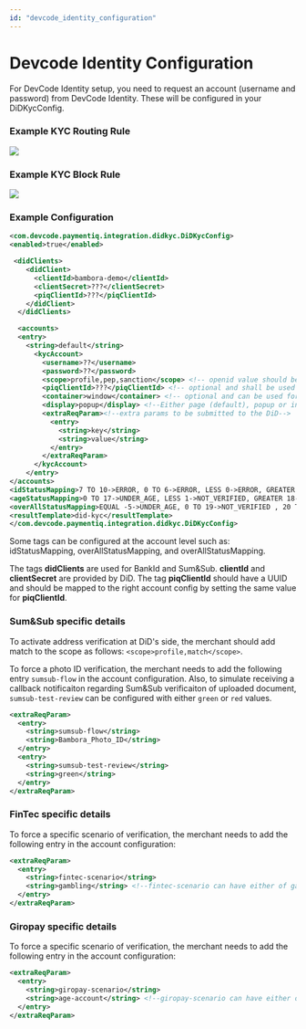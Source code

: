 ```yaml
---
id: "devcode_identity_configuration"
---
```


# Devcode Identity Configuration

For DevCode Identity setup, you need to request an account (username and password) from DevCode Identity. These will be configured in your DiDKycConfig.

### Example KYC Routing Rule

![](/img/fraudrisk/devcodeidentity01.png)

### Example KYC Block Rule

![](/img/fraudrisk/devcodeidentity02.png)

### Example Configuration

```xml
<com.devcode.paymentiq.integration.didkyc.DiDKycConfig>
<enabled>true</enabled>

 <didClients>
    <didClient>
      <clientId>bambora-demo</clientId>
      <clientSecret>???</clientSecret>
      <piqClientId>???</piqClientId>
    </didClient>
  </didClients>

  <accounts>
  <entry>
    <string>default</string>
      <kycAccount>
        <username>??</username>
        <password>??</password>
        <scope>profile,pep,sanction</scope> <!-- openid value should be used for some providers such as Sum&Sub, FinTec, and EutellerID.-->
        <piqClientId>???</piqClientId> <!-- optional and shall be used for some providers such as BankId, Sum&Sub, FinTec and EutellerID.-->
        <container>window</container> <!-- optional and can be used for some providers such as BankId and Sum&Sub. Possible values are iframe or window-->
        <display>popup</display> <!--Either page (default), popup or inline-popup. popup and inline-popup will adapt the login UI for iframe/popup. It is recommended to use popup for BankId-->
        <extraReqParam><!--extra params to be submitted to the DiD-->
          <entry>
            <string>key</string>
            <string>value</string>
          </entry>
        </extraReqParam>
      </kycAccount>
    </entry>
</accounts>
<idStatusMapping>7 TO 10->ERROR, 0 TO 6->ERROR, LESS 0->ERROR, GREATER 10->ERROR</idStatusMapping>
<ageStatusMapping>0 TO 17->UNDER_AGE, LESS 1->NOT_VERIFIED, GREATER 18->VERIFIED</ageStatusMapping>
<overAllStatusMapping>EQUAL -5->UNDER_AGE, 0 TO 19->NOT_VERIFIED , 20 TO 25->VERIFIED_AGE_ONLY, GREATER 29->VERIFIED_AGE_AND_ID, LESS -5->ERROR</overAllStatusMapping>
<resultTemplate>did-kyc</resultTemplate>
</com.devcode.paymentiq.integration.didkyc.DiDKycConfig>
```

Some tags can be configured at the account level such as: idStatusMapping, overAllStatusMapping, and overAllStatusMapping.

The tags **didClients** are used for BankId and Sum&Sub. **clientId** and **clientSecret** are provided by DiD. The tag **piqClientId** should have a UUID and should be mapped to the right account config by setting the same value for **piqClientId**.

### Sum&Sub specific details

To activate address verification at DiD's side, the merchant should add match to the scope as follows: `<scope>profile,match</scope>`.

To force a photo ID verification, the merchant needs to add the following entry `sumsub-flow` in the account configuration. Also, to simulate receiving a callback notificaiton regarding Sum&Sub verificaiton of uploaded document, `sumsub-test-review` can be configured with either `green` or `red` values.

```xml
<extraReqParam>
  <entry>
    <string>sumsub-flow</string>
    <string>Bambora_Photo_ID</string>
  </entry>
  <entry>
    <string>sumsub-test-review</string>
    <string>green</string>
  </entry>
</extraReqParam>
```

### FinTec specific details

To force a specific scenario of verification, the merchant needs to add the following entry in the account configuration:

```xml
<extraReqParam>
  <entry>
    <string>fintec-scenario</string> 
    <string>gambling</string> <!--fintec-scenario can have either of gambling or gambling-extended value-->
  </entry>
</extraReqParam>
```

### Giropay specific details

To force a specific scenario of verification, the merchant needs to add the following entry in the account configuration:

```xml
<extraReqParam>
  <entry>
    <string>giropay-scenario</string> 
    <string>age-account</string> <!--giropay-scenario can have either of age-account or age value-->
  </entry>
</extraReqParam>
```

